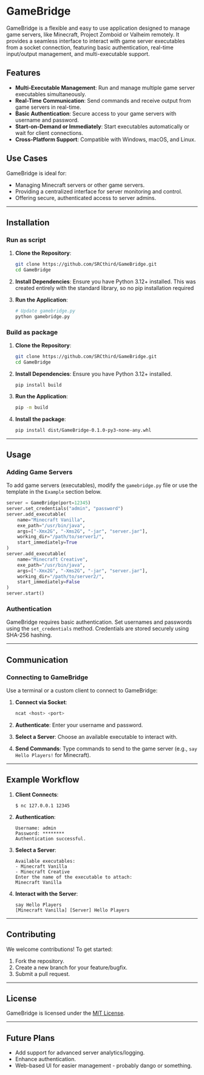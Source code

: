 # GameBridge
GameBridge is a flexible and easy to use application designed to manage game servers, like Minecraft, Project Zomboid or Valheim remotely. It provides a seamless interface to interact with game server executables from a socket connection, featuring basic authentication, real-time input/output management, and multi-executable support.

## Features

- **Multi-Executable Management**: Run and manage multiple game server executables simultaneously.
- **Real-Time Communication**: Send commands and receive output from game servers in real-time.
- **Basic Authentication**: Secure access to your game servers with username and password.
- **Start-on-Demand or Immediately**: Start executables automatically or wait for client connections.
- **Cross-Platform Support**: Compatible with Windows, macOS, and Linux.

## Use Cases

GameBridge is ideal for:
- Managing Minecraft servers or other game servers.
- Providing a centralized interface for server monitoring and control.
- Offering secure, authenticated access to server admins.

---

## Installation

### Run as script
1. **Clone the Repository**:
   ```bash
   git clone https://github.com/SRCthird/GameBridge.git
   cd GameBridge
   ```

2. **Install Dependencies**:
   Ensure you have Python 3.12+ installed. This was created entirely with the standard library, so no pip installation required

3. **Run the Application**:
   ```bash
   # Update gamebridge.py
   python gamebridge.py
   ```

### Build as package
1. **Clone the Repository**:
   ```bash
   git clone https://github.com/SRCthird/GameBridge.git
   cd GameBridge
   ```

2. **Install Dependencies**:
   Ensure you have Python 3.12+ installed.
   ```
   pip install build
   ```

3. **Run the Application**:
   ```bash
   pip -m build
   ```

4. **Install the package**:
   ```bash
   pip install dist/GameBridge-0.1.0-py3-none-any.whl
   ```

---

## Usage

### Adding Game Servers

To add game servers (executables), modify the `gamebridge.py` file or use the template in the `Example` section below.

```python
server = GameBridge(port=12345)
server.set_credentials("admin", "password")
server.add_executable(
    name="Minecraft Vanilla",
    exe_path="/usr/bin/java",
    args=["-Xmx2G", "-Xms2G", "-jar", "server.jar"],
    working_dir="/path/to/server1/",
    start_immediately=True
)
server.add_executable(
    name="Minecraft Creative",
    exe_path="/usr/bin/java",
    args=["-Xmx2G", "-Xms2G", "-jar", "server.jar"],
    working_dir="/path/to/server2/",
    start_immediately=False
)
server.start()
```

### Authentication

GameBridge requires basic authentication. Set usernames and passwords using the `set_credentials` method. Credentials are stored securely using SHA-256 hashing.

---

## Communication

### Connecting to GameBridge
Use a terminal or a custom client to connect to GameBridge:

1. **Connect via Socket**:
   ```bash
   ncat <host> <port>
   ```

2. **Authenticate**:
   Enter your username and password.

3. **Select a Server**:
   Choose an available executable to interact with.

4. **Send Commands**:
   Type commands to send to the game server (e.g., `say Hello Players!` for Minecraft).

---

## Example Workflow

1. **Client Connects**:
   ```plaintext
   $ nc 127.0.0.1 12345
   ```
2. **Authentication**:
   ```plaintext
   Username: admin
   Password: ********
   Authentication successful.
   ```
3. **Select a Server**:
   ```plaintext
   Available executables:
   - Minecraft Vanilla 
   - Minecraft Creative
   Enter the name of the executable to attach:
   Minecraft Vanilla 
   ```
4. **Interact with the Server**:
   ```plaintext
   say Hello Players
   [Minecraft Vanilla] [Server] Hello Players
   ```

---

## Contributing

We welcome contributions! To get started:
1. Fork the repository.
2. Create a new branch for your feature/bugfix.
3. Submit a pull request.

---

## License

GameBridge is licensed under the [MIT License](LICENSE).

---

## Future Plans

- Add support for advanced server analytics/logging.
- Enhance authentication.
- Web-based UI for easier management - probably dango or something.
